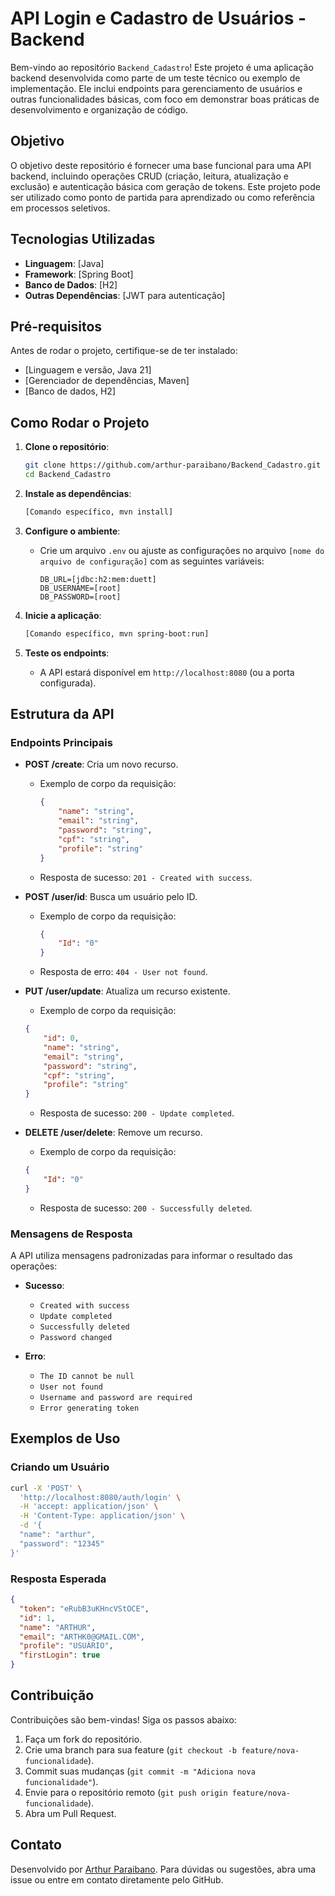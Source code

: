 # API Login e Cadastro de Usuários - Backend

Bem-vindo ao repositório `Backend_Cadastro`! Este projeto é uma aplicação backend desenvolvida como parte de um teste técnico ou exemplo de implementação. Ele inclui endpoints para gerenciamento de usuários e outras funcionalidades básicas, com foco em demonstrar boas práticas de desenvolvimento e organização de código.

## Objetivo
O objetivo deste repositório é fornecer uma base funcional para uma API backend, incluindo operações CRUD (criação, leitura, atualização e exclusão) e autenticação básica com geração de tokens. Este projeto pode ser utilizado como ponto de partida para aprendizado ou como referência em processos seletivos.

## Tecnologias Utilizadas

- **Linguagem**: [Java]
- **Framework**: [Spring Boot]
- **Banco de Dados**: [H2]
- **Outras Dependências**: [JWT para autenticação]

## Pré-requisitos

Antes de rodar o projeto, certifique-se de ter instalado:
- [Linguagem e versão, Java 21]
- [Gerenciador de dependências, Maven]
- [Banco de dados, H2]

## Como Rodar o Projeto

1. **Clone o repositório**:
   ```bash
   git clone https://github.com/arthur-paraibano/Backend_Cadastro.git
   cd Backend_Cadastro
   ```

2. **Instale as dependências**:
   ```bash
   [Comando específico, mvn install]
   ```

3. **Configure o ambiente**:
   - Crie um arquivo `.env` ou ajuste as configurações no arquivo `[nome do arquivo de configuração]` com as seguintes variáveis:
     ```
     DB_URL=[jdbc:h2:mem:duett]
     DB_USERNAME=[root]
     DB_PASSWORD=[root]
     ```

4. **Inicie a aplicação**:
   ```bash
   [Comando específico, mvn spring-boot:run]
   ```

5. **Teste os endpoints**:
   - A API estará disponível em `http://localhost:8080` (ou a porta configurada).

## Estrutura da API

### Endpoints Principais

- **POST /create**: Cria um novo recurso.
  - Exemplo de corpo da requisição:
    ```json
    {
        "name": "string",
        "email": "string",
        "password": "string",
        "cpf": "string",
        "profile": "string"
    }
    ```
  - Resposta de sucesso: `201 - Created with success`.

- **POST /user/id**: Busca um usuário pelo ID.
  - Exemplo de corpo da requisição:
    ```json
    {
        "Id": "0"
    }
    ```
  - Resposta de erro: `404 - User not found`.

- **PUT /user/update**: Atualiza um recurso existente.
    - Exemplo de corpo da requisição:
    ```json
    {
        "id": 0,
        "name": "string",
        "email": "string",
        "password": "string",
        "cpf": "string",
        "profile": "string"
    }
    ```
  - Resposta de sucesso: `200 - Update completed`.

- **DELETE /user/delete**: Remove um recurso.
    - Exemplo de corpo da requisição:
    ```json
    {
        "Id": "0"
    }
    ```
  - Resposta de sucesso: `200 - Successfully deleted`.

### Mensagens de Resposta

A API utiliza mensagens padronizadas para informar o resultado das operações:

- **Sucesso**:
  - `Created with success`
  - `Update completed`
  - `Successfully deleted`
  - `Password changed`

- **Erro**:
  - `The ID cannot be null`
  - `User not found`
  - `Username and password are required`
  - `Error generating token`

## Exemplos de Uso

### Criando um Usuário
```bash
curl -X 'POST' \
  'http://localhost:8080/auth/login' \
  -H 'accept: application/json' \
  -H 'Content-Type: application/json' \
  -d '{
  "name": "arthur",
  "password": "12345"
}'
```

### Resposta Esperada
```json
{
  "token": "eRubB3uKHncVStOCE",
  "id": 1,
  "name": "ARTHUR",
  "email": "ARTHK0@GMAIL.COM",
  "profile": "USUÁRIO",
  "firstLogin": true
}
```

## Contribuição

Contribuições são bem-vindas! Siga os passos abaixo:
1. Faça um fork do repositório.
2. Crie uma branch para sua feature (`git checkout -b feature/nova-funcionalidade`).
3. Commit suas mudanças (`git commit -m "Adiciona nova funcionalidade"`).
4. Envie para o repositório remoto (`git push origin feature/nova-funcionalidade`).
5. Abra um Pull Request.

## Contato

Desenvolvido por [Arthur Paraibano](https://github.com/arthur-paraibano). Para dúvidas ou sugestões, abra uma issue ou entre em contato diretamente pelo GitHub.